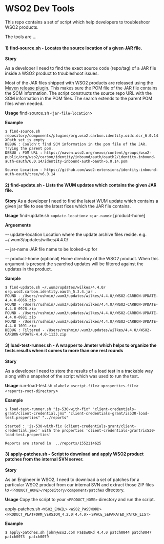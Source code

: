 # WSO2 Dev Tools

This repo contains a set of script which help developers to troubleshoor WSO2 products.

The tools are ...

#### 1) find-source.sh - Locates the source location of a given JAR file.

**Story**

As a developer I need to find the exact source code (repo/tag) of a JAR file inside a WSO2 product to troubleshoot issues.

Most of the JAR files shipped with WSO2 products are released using the [Maven release plugin](http://maven.apache.org/maven-release/maven-release-plugin/). This makes sure the POM file of the JAR file contains the SCM information. The script constructs the source repo URL with the SCM information in the POM files. The search extends to the parent POM files when needed.

**Usage**
find-source.sh `<jar-file-location`>

**Example**
```
$ find-source.sh repository/components/plugins/org.wso2.carbon.identity.oidc.dcr_6.0.14.jar
XPath set is empty
DEBUG : Couldn't find SCM information in the pom file of the JAR. Trying the parent pom.
DEBUG : POM URL : https://maven.wso2.org/nexus/content/groups/wso2-public/org/wso2/carbon/identity/inbound/auth/oauth2/identity-inbound-auth-oauth/6.0.14/identity-inbound-auth-oauth-6.0.14.pom

Source Location - https://github.com/wso2-extensions/identity-inbound-auth-oauth/tree/v6.0.14
```

#### 2) find-update.sh - Lists the WUM updates which contains the given JAR file.

**Story**
As a developer I need to find the latest WUM update which contains a given jar file to see the latest fixes which the JAR file contains.

**Usage**
find-update.sh `<update-location`> `<jar-name`> [product-home]

**Arguements**

-- update-location
Location where the update archive files reside. e.g. ~/.wum3/updates/wilkes/4.4.0/

-- jar-name
JAR file name to be looked-up for

-- product-home (optional)
Home directory of the WSO2 product. When this argument is present the searched updates will be filtered against the updates in the product.

**Sample**

```
$ find-update.sh ~/.wum3/updates/wilkes/4.4.0/ org.wso2.carbon.identity.oauth_5.3.4.jar .
FOUND - /Users/rushmin/.wum3/updates/wilkes/4.4.0//WSO2-CARBON-UPDATE-4.4.0-0866.zip
FOUND - /Users/rushmin/.wum3/updates/wilkes/4.4.0//WSO2-CARBON-UPDATE-4.4.0-0928.zip
FOUND - /Users/rushmin/.wum3/updates/wilkes/4.4.0//WSO2-CARBON-UPDATE-4.4.0-0981.zip
FOUND - /Users/rushmin/.wum3/updates/wilkes/4.4.0//WSO2-CARBON-UPDATE-4.4.0-1091.zip
DEBUG : Filtered - /Users/rushmin/.wum3/updates/wilkes/4.4.0//WSO2-CARBON-UPDATE-4.4.0-1133.zip
```

#### 3) load-test-runner.sh - A wrapper to Jmeter which helps to organize the tests results when it comes to more than one rest rounds

**Story**

As a developer I need to store the results of a load test in a trackable way along with a snapshot of the script which was used to run the test.

**Usage**
run-load-test.sh `<label`> `<script-file`> `<properties-file`> `<reports-root-directory`>

**Example**
```
$ load-test-runner.sh "is-530-with-fix" "client-credentials-grant/client-credential.jmx" "client-credentials-grant/is530-load-test.properties" "../reports"

Started : 'is-530-with-fix (client-credentials-grant/client-credential.jmx)' with the properties 'client-credentials-grant/is530-load-test.properties'

Reports are stored in  ../reports/1552114625
```

#### 3) apply-patches.sh - Script to download and apply WSO2 product patches from the internal SVN server.

**Story**

As an Engineer in WSO2, I need to download a set of patches for a particular WSO2 product from our internal SVN and extract those ZIP files to `<PRODUCT_HOME>/repository/component/patches` directory.

**Usage**
Copy the script to your `<PRODUCT_HOME>` directory and run the script.

apply-patches.sh `<WSO2_EMAIL>` `<WSO2_PASSWORD>` `<PRODUCT_PLATFORM_VERSION_4.2.0|4.4.0>` `<SPACE_SEPARATED_PATCH_LIST>`

**Example** 
```
$ apply-patches.sh john@wso2.com Pa$$w0Rd 4.4.0 patch0044 patch0047 patch0073  patch0079
```
